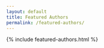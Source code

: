 ```yaml
---
layout: default
title: Featured Authors
permalink: /featured-authors/
---
```

{% include featured-authors.html %}
